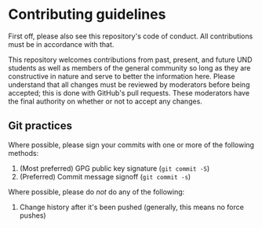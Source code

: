 # Contributing guidelines

First off, please also see this repository's code of conduct.  All
contributions must be in accordance with that.

This repository welcomes contributions from past, present, and future UND
students as well as members of the general community so long as they are
constructive in nature and serve to better the information here.  Please
understand that all changes must be reviewed by moderators before being
accepted; this is done with GitHub's pull requests.  These moderators have the
final authority on whether or not to accept any changes.

## Git practices

Where possible, please sign your commits with one or more of the following
methods:

1. (Most preferred) GPG public key signature (`git commit -S`)
2. (Preferred) Commit message signoff (`git commit -s`)

Where possible, please do *not* do any of the following:

1. Change history after it's been pushed (generally, this means no force pushes)

